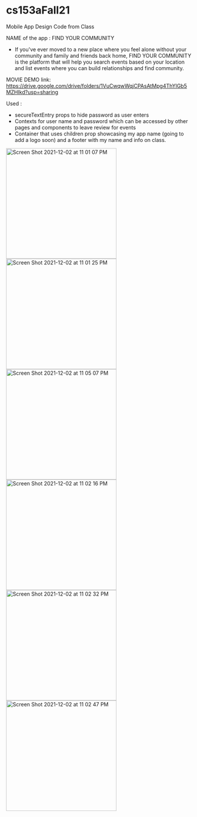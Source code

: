 
# cs153aFall21
Mobile App Design Code from Class


NAME of the  app : FIND YOUR COMMUNITY 
- If you've ever moved to a new place where you feel alone without your community and family and friends back home, FIND YOUR COMMUNITY is the platform that will help you search events based on your location and list events where you can build relationships and find community. 

MOVIE DEMO link:
https://drive.google.com/drive/folders/1VuCwqwWqjCPAsAtMpg4ThYlGb5MZHIkd?usp=sharing 

Used : 
- secureTextEntry props to hide password as user enters 
- Contexts for user name and password which can be accessed by other pages and components to leave review for events 
- Container that uses children prop showcasing my app name (going to add a logo soon) and a footer with my name and info on class.


<img width="300" alt="Screen Shot 2021-12-02 at 11 01 07 PM" src="https://user-images.githubusercontent.com/44778751/144543169-25fbdba5-0855-44c7-b18f-45e7a029fc82.png">
<img width="300" alt="Screen Shot 2021-12-02 at 11 01 25 PM" src="https://user-images.githubusercontent.com/44778751/144543193-69dfd4f0-05e3-4675-9e64-a3bc51a1f304.png">

<img width="300" alt="Screen Shot 2021-12-02 at 11 05 07 PM" src="https://user-images.githubusercontent.com/44778751/144543496-ecf55e52-c705-446d-9762-b657aae27b07.png">



<img width="300" alt="Screen Shot 2021-12-02 at 11 02 16 PM" src="https://user-images.githubusercontent.com/44778751/144543243-ae60b4b4-7617-4a91-a688-18c9fd6ce38a.png">

<img width="300" alt="Screen Shot 2021-12-02 at 11 02 32 PM" src="https://user-images.githubusercontent.com/44778751/144543271-546bfac0-1f5e-4b56-bf35-15e875a10269.png">
<img width="300" alt="Screen Shot 2021-12-02 at 11 02 47 PM" src="https://user-images.githubusercontent.com/44778751/144543300-79e26b34-7891-48e0-b730-db6270b9279c.png">
